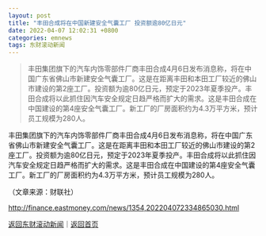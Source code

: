 ```yaml
---
layout: post
title: "丰田合成将在中国新建安全气囊工厂 投资额逾80亿日元"
date: 2022-04-07 12:02:31 +0800
categories: emnews
tags: 东财滚动新闻
---
```

> 丰田集团旗下的汽车内饰零部件厂商丰田合成4月6日发布消息称，将在中国广东省佛山市新建安全气囊工厂。这是在距离丰田和本田工厂较近的佛山市建设的第2座工厂。投资额为逾80亿日元，预定于2023年夏季投产。丰田合成将以此抓住因汽车安全规定日趋严格而扩大的需求。这是丰田合成在中国建设的第4座安全气囊工厂。新工厂的厂房面积约为4.3万平方米，预计员工规模为280人。

<p>丰田集团旗下的汽车内饰零部件厂商丰田合成4月6日发布消息称，将在中国广东省佛山市新建安全气囊工厂。这是在距离丰田和本田工厂较近的佛山市建设的第2座工厂。投资额为逾80亿日元，预定于2023年夏季投产。丰田合成将以此抓住因汽车安全规定日趋严格而扩大的需求。这是丰田合成在中国建设的第4座安全气囊工厂。新工厂的厂房面积约为4.3万平方米，预计员工规模为280人。</p><p class="em_media">（文章来源：财联社）</p>

<http://finance.eastmoney.com/news/1354,202204072334865030.html>

[返回东财滚动新闻](//finews.withounder.com/emnews/)｜[返回首页](//finews.withounder.com/)